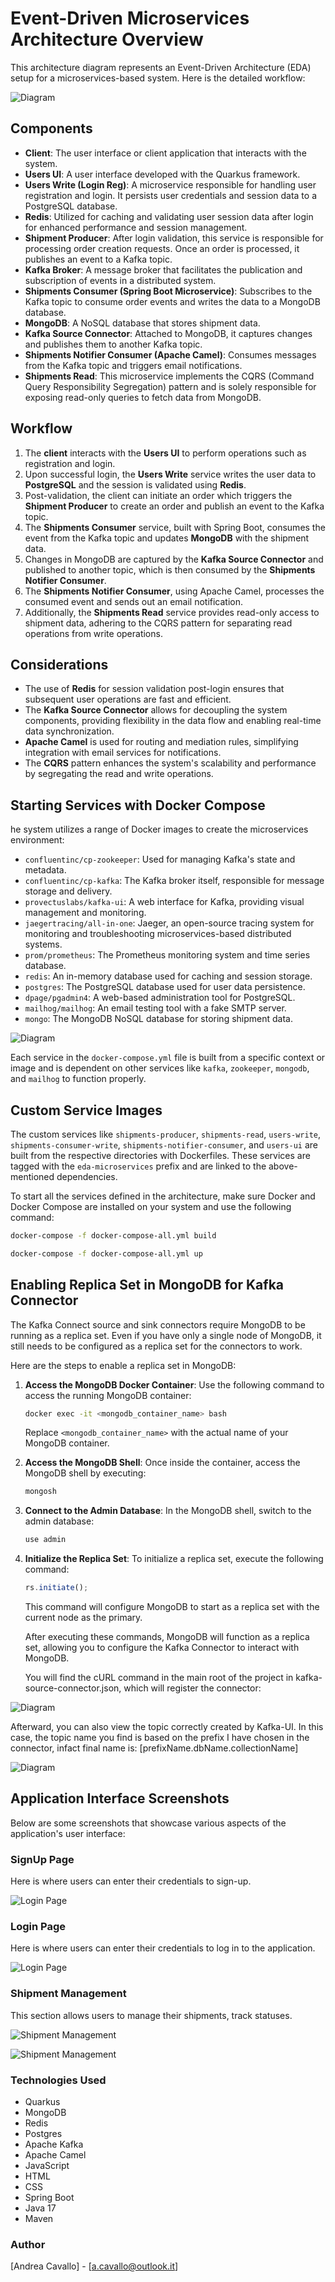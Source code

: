 # Event-Driven Microservices Architecture Overview

This architecture diagram represents an Event-Driven Architecture (EDA) setup for a microservices-based system.
Here is the detailed workflow:

![Diagram](1.png)

## Components

- **Client**: The user interface or client application that interacts with the system.
- **Users UI**: A user interface developed with the Quarkus framework.
- **Users Write (Login Reg)**: A microservice responsible for handling user registration and login. It persists user credentials and session data to a PostgreSQL database.
- **Redis**: Utilized for caching and validating user session data after login for enhanced performance and session management.
- **Shipment Producer**: After login validation, this service is responsible for processing order creation requests. Once an order is processed, it publishes an event to a Kafka topic.
- **Kafka Broker**: A message broker that facilitates the publication and subscription of events in a distributed system.
- **Shipments Consumer (Spring Boot Microservice)**: Subscribes to the Kafka topic to consume order events and writes the data to a MongoDB database.
- **MongoDB**: A NoSQL database that stores shipment data.
- **Kafka Source Connector**: Attached to MongoDB, it captures changes and publishes them to another Kafka topic.
- **Shipments Notifier Consumer (Apache Camel)**: Consumes messages from the Kafka topic and triggers email notifications.
- **Shipments Read**: This microservice implements the CQRS (Command Query Responsibility Segregation) pattern and is solely responsible for exposing read-only queries to fetch data from MongoDB.

## Workflow

1. The **client** interacts with the **Users UI** to perform operations such as registration and login.
2. Upon successful login, the **Users Write** service writes the user data to **PostgreSQL** and the session is validated using **Redis**.
3. Post-validation, the client can initiate an order which triggers the **Shipment Producer** to create an order and publish an event to the Kafka topic.
4. The **Shipments Consumer** service, built with Spring Boot, consumes the event from the Kafka topic and updates **MongoDB** with the shipment data.
5. Changes in MongoDB are captured by the **Kafka Source Connector** and published to another topic, which is then consumed by the **Shipments Notifier Consumer**.
6. The **Shipments Notifier Consumer**, using Apache Camel, processes the consumed event and sends out an email notification.
7. Additionally, the **Shipments Read** service provides read-only access to shipment data, adhering to the CQRS pattern for separating read operations from write operations.

## Considerations

- The use of **Redis** for session validation post-login ensures that subsequent user operations are fast and efficient.
- The **Kafka Source Connector** allows for decoupling the system components, providing flexibility in the data flow and enabling real-time data synchronization.
- **Apache Camel** is used for routing and mediation rules, simplifying integration with email services for notifications.
- The **CQRS** pattern enhances the system's scalability and performance by segregating the read and write operations.

## Starting Services with Docker Compose

he system utilizes a range of Docker images to create the microservices environment:

- `confluentinc/cp-zookeeper`: Used for managing Kafka's state and metadata.
- `confluentinc/cp-kafka`: The Kafka broker itself, responsible for message storage and delivery.
- `provectuslabs/kafka-ui`: A web interface for Kafka, providing visual management and monitoring.
- `jaegertracing/all-in-one`: Jaeger, an open-source tracing system for monitoring and troubleshooting microservices-based distributed systems.
- `prom/prometheus`: The Prometheus monitoring system and time series database.
- `redis`: An in-memory database used for caching and session storage.
- `postgres`: The PostgreSQL database used for user data persistence.
- `dpage/pgadmin4`: A web-based administration tool for PostgreSQL.
- `mailhog/mailhog`: An email testing tool with a fake SMTP server.
- `mongo`: The MongoDB NoSQL database for storing shipment data.

![Diagram](containers.png)

Each service in the `docker-compose.yml` file is built from a specific context or image and is dependent on other services like `kafka`, `zookeeper`, `mongodb`, and `mailhog` to function properly.

## Custom Service Images

The custom services like `shipments-producer`, `shipments-read`, `users-write`, `shipments-consumer-write`, `shipments-notifier-consumer`, and `users-ui` are built from the respective directories with Dockerfiles. These services are tagged with the `eda-microservices` prefix and are linked to the above-mentioned dependencies.

To start all the services defined in the architecture, make sure Docker and Docker Compose are installed on your system and use the following command:

```bash
docker-compose -f docker-compose-all.yml build
```

```bash
docker-compose -f docker-compose-all.yml up
```

## Enabling Replica Set in MongoDB for Kafka Connector

The Kafka Connect source and sink connectors require MongoDB to be running as a replica set. Even if you have only a single node of MongoDB, it still needs to be configured as a replica set for the connectors to work.

Here are the steps to enable a replica set in MongoDB:

1. **Access the MongoDB Docker Container**:
   Use the following command to access the running MongoDB container:

   ```bash
   docker exec -it <mongodb_container_name> bash
   ```

   Replace `<mongodb_container_name>` with the actual name of your MongoDB container.

2. **Access the MongoDB Shell**:
   Once inside the container, access the MongoDB shell by executing:

   ```bash
   mongosh
   ```

3. **Connect to the Admin Database**:
   In the MongoDB shell, switch to the admin database:

   ```javascript
   use admin
   ```

4. **Initialize the Replica Set**:
   To initialize a replica set, execute the following command:

   ```javascript
   rs.initiate();
   ```

   This command will configure MongoDB to start as a replica set with the current node as the primary.

   After executing these commands, MongoDB will function as a replica set, allowing you to configure the Kafka Connector to interact with MongoDB.

   You will find the cURL command in the main root of the project in kafka-source-connector.json, which will register the connector:

![Diagram](createConnector.png)

Afterward, you can also view the topic correctly created by Kafka-UI.
In this case, the topic name you find is based on the prefix I have chosen in the connector, infact final name is: [prefixName.dbName.collectionName]

![Diagram](kafkaui.png)

## Application Interface Screenshots

Below are some screenshots that showcase various aspects of the application's user interface:

### SignUp Page

Here is where users can enter their credentials to sign-up.

![Login Page](reg.png "Login Page")

### Login Page

Here is where users can enter their credentials to log in to the application.

![Login Page](login.png "Login Page")

### Shipment Management

This section allows users to manage their shipments, track statuses.

![Shipment Management](newship.png "Shipment Management")

![Shipment Management](seeSped.png "Shipment Management")

### Technologies Used

- Quarkus
- MongoDB
- Redis
- Postgres
- Apache Kafka
- Apache Camel
- JavaScript
- HTML
- CSS
- Spring Boot
- Java 17
- Maven

### Author

[Andrea Cavallo] - [a.cavallo@outlook.it]
